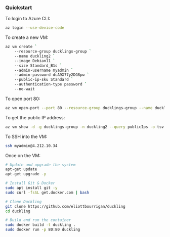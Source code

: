 ### Quickstart

To login to Azure CLI:

```bash
az login --use-device-code
```

To create a new VM:

```bash
az vm create `
    --resource-group ducklings-group `
    --name duckling2 `
    --image Debian11 `
    --size Standard_B1s `
    --admin-username myadmin `
    --admin-password dcA9X77y2DG8pw `
    --public-ip-sku Standard `
    --authentication-type password `
    --no-wait
```

To open port 80:

```bash
az vm open-port --port 80 --resource-group ducklings-group --name duckling2
```

To get the public IP address:

```bash
az vm show -d -g ducklings-group -n duckling2 --query publicIps -o tsv
```

To SSH into the VM:

```bash
ssh myadmin@4.212.10.34
```

Once on the VM: 

```bash
# Update and upgrade the system
apt-get update
apt-get upgrade -y

# Install Git & Docker
sudo apt install git -y
sudo curl -fsSL get.docker.com | bash

# Clone Duckling
git clone https://github.com/eliottbourrigan/duckling
cd duckling

# Build and run the container
sudo docker build -t duckling .
sudo docker run -p 80:80 duckling
```
